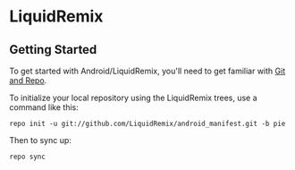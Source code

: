 LiquidRemix
==============

Getting Started
----------------

To get started with Android/LiquidRemix, you'll need to get
familiar with [Git and Repo](https://source.android.com/source/using-repo.html).

To initialize your local repository using the LiquidRemix trees, use a command like this:

    repo init -u git://github.com/LiquidRemix/android_manifest.git -b pie

Then to sync up:

    repo sync
